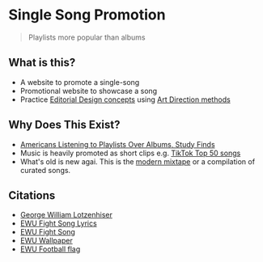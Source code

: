 # Single Song Promotion

> Playlists more popular than albums 

## What is this? 
* A website to promote a single-song
* Promotional website to showcase a song
* Practice [Editorial Design concepts](https://taiarts.com/en/blog/what-is-editorial-design/) using [Art Direction methods](https://alistapart.com/article/art-direction-and-design/)

## Why Does This Exist?
* [Americans Listening to Playlists Over Albums, Study Finds](https://time.com/4505600/playlists-albums-loop-music-business/)
* Music is heavily promoted as short clips e.g. [TikTok Top 50 songs](https://www.billboard.com/charts/tiktok-billboard-top-50/)
* What's old is new agai. This is the [modern mixtape](https://en.wikipedia.org/wiki/Mixtape) or a compilation of curated songs. 

## Citations
* [George William Lotzenhiser](https://www.ewu.edu/magazine/stories/remembering-george-william-lotzenhiser/)
* [EWU Fight Song Lyrics](https://www.fightsonglyrics.com/ncaa/eastern-washington-eagles)
* [EWU Fight Song](https://www.youtube.com/watch?v=UOxLQ7g-iL8)
* [EWU Wallpaper](https://www.ewu.edu/wp-content/uploads/2020/05/EWU-Black_ZoomBckgrnd.jpg)
* [EWU Football flag](https://www.ewu.edu/stories/74470/)
